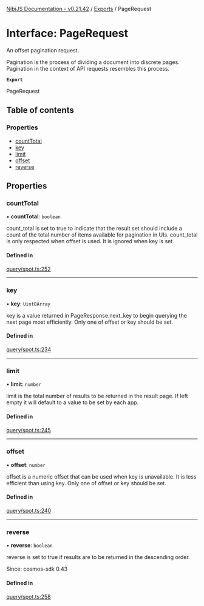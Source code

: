 [NibiJS Documentation - v0.21.42](../intro.md) / [Exports](../modules.md) / PageRequest

# Interface: PageRequest

An offset pagination request.

Pagination is the process of dividing a document into discrete pages.
Pagination in the context of API requests resembles this process.

**`Export`**

PageRequest

## Table of contents

### Properties

- [countTotal](PageRequest.md#counttotal)
- [key](PageRequest.md#key)
- [limit](PageRequest.md#limit)
- [offset](PageRequest.md#offset)
- [reverse](PageRequest.md#reverse)

## Properties

### countTotal

• **countTotal**: `boolean`

count_total is set to true to indicate that the result set should include
a count of the total number of items available for pagination in UIs.
count_total is only respected when offset is used. It is ignored when key
is set.

#### Defined in

[query/spot.ts:252](https://github.com/NibiruChain/ts-sdk/blob/f607ea4/packages/nibijs/src/query/spot.ts#L252)

---

### key

• **key**: `Uint8Array`

key is a value returned in PageResponse.next_key to begin
querying the next page most efficiently. Only one of offset or key
should be set.

#### Defined in

[query/spot.ts:234](https://github.com/NibiruChain/ts-sdk/blob/f607ea4/packages/nibijs/src/query/spot.ts#L234)

---

### limit

• **limit**: `number`

limit is the total number of results to be returned in the result page.
If left empty it will default to a value to be set by each app.

#### Defined in

[query/spot.ts:245](https://github.com/NibiruChain/ts-sdk/blob/f607ea4/packages/nibijs/src/query/spot.ts#L245)

---

### offset

• **offset**: `number`

offset is a numeric offset that can be used when key is unavailable.
It is less efficient than using key. Only one of offset or key should
be set.

#### Defined in

[query/spot.ts:240](https://github.com/NibiruChain/ts-sdk/blob/f607ea4/packages/nibijs/src/query/spot.ts#L240)

---

### reverse

• **reverse**: `boolean`

reverse is set to true if results are to be returned in the descending order.

Since: cosmos-sdk 0.43

#### Defined in

[query/spot.ts:258](https://github.com/NibiruChain/ts-sdk/blob/f607ea4/packages/nibijs/src/query/spot.ts#L258)
